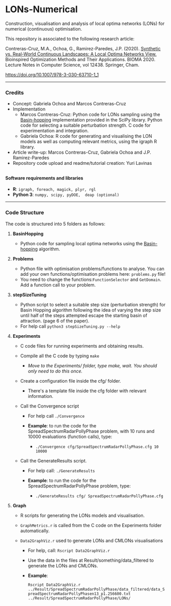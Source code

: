 # LONs-Numerical
Construction, visualisation and analysis of local optima networks (LONs) for numerical (continuous) optimisation.

This repository is associated to the following research article:

Contreras-Cruz, M.A., Ochoa, G., Ramirez-Paredes, J.P. (2020). [Synthetic vs. Real-World Continuous Landscapes: A Local Optima Networks View.](https://link.springer.com/chapter/10.1007/978-3-030-63710-1_1) Bioinspired Optimization Methods and Their Applications. BIOMA 2020. Lecture Notes in Computer Science, vol 12438. Springer, Cham.  

https://doi.org/10.1007/978-3-030-63710-1_1

------

### Credits

- Concept:  Gabriela Ochoa and Marcos Contreras-Cruz
- Implementation
  - Marcos Contreras-Cruz: Python code for LONs sampling using the [Basin-hopping](https://docs.scipy.org/doc/scipy/reference/generated/scipy.optimize.basinhopping.html) implementation provided in the SciPy library. Python code for selecting a suitable perturbation strength. C code for experimentation and integration.
  - Gabriela Ochoa: R code for generating and visualising the LON models as well as computing relevant metrics, using the igraph  R library. 
- Article write-up: Marcos Contreras-Cruz, Gabriela Ochoa and J.P. Ramirez-Paredes
- Repository code upload and readme/tutorial creation: Yuri Lavinas

## 

#### Software requirements and libraries

- **R**: `igraph, foreach, magick, plyr, rgl`
- **Python 3**: `numpy, scipy, pyDOE,  deap (optional)`

------

### Code Structure

The code is structured into 5 folders as follows:

1. **BasinHopping**

   - Python code for sampling local optima networks using the [Basin-hopping](https://docs.scipy.org/doc/scipy/reference/generated/scipy.optimize.basinhopping.html) algorithm.

2. **Problems**

   - Python file with optimisation problems/functions to analyse. You can add your own functions/optimisation problems here: `problems.py` file!
   - You need to change the functions:`FunctionSelector` and `GetDomain`. Add a function call to your problem.

3. **stepSizeTuning**

   - Python script to select  a suitable step size (perturbation strength) for Basin Hopping algorithm following the idea of varying the step size until half of the steps attempted escape the starting basin of attraction. (page 6 of the paper).
   - For help call `python3 stepSizeTuning.py --help` 

4. **Experiments**

   - C code files for running experiments and obtaining results.

   - Compile all the C code by typing `make` 

     - *Move to the Experiments/ folder, type make, wait. You should only need to do this once.*

   - Create a configuration file inside the cfg/ folder. 

     - There's a template file inside the cfg folder with relevant information.

   - Call the Convergence script 

     - For help call `./Convergence` 

     - **Example**: to run the code for the SpreadSpectrumRadarPollyPhase problem, with 10 runs and 10000 evaluations (function calls), type:
       - `./Convergence cfg/SpreadSpectrumRadarPollyPhase.cfg 10 10000`

   - Call the GenerateResults script. 

     - For help call:  `./GenerateResults` 

     - **Example**: to run the code for the SpreadSpectrumRadarPollyPhase problem, type:
       - `./GenerateResults cfg/ SpreadSpectrumRadarPollyPhase.cfg`  

5. **Graph**

   - R scripts for generating the LONs models and visualisation.

   - `GraphMetrics.r` is called from the C code on the Experiments folder automatically.

   - `Data2GraphViz.r` used to generate LONs and CMLONs visualisations

     - For help,  call:  `Rscript Data2GraphViz.r`  	

     - Use the data in the files at Result/something/data_filtered to generate the LONs and CMLONs.

     - **Example**: 

       `Rscript Data2GraphViz.r ../Result/SpreadSpectrumRadarPollyPhase/data_filtered/data_SpreadSpectrumRadarPollyPhasen13_p1.256600.txt ../Result/SpreadSpectrumRadarPollyPhase/LONs/`
